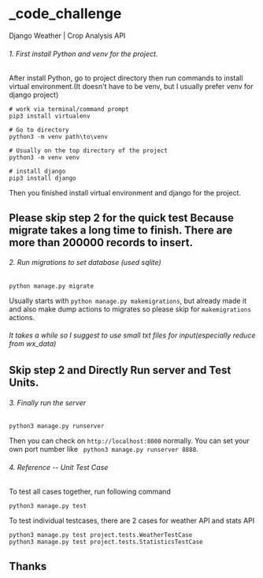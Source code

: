 # _code_challenge
Django Weather | Crop Analysis API

###### 1. First install Python and venv for the project.

After install Python, go to project directory then run commands to install virtual environment.(It doesn't have to be venv, but I usually prefer venv for django project)

```
# work via terminal/command prompt
pip3 install virtualenv

# Go to directory 
python3 -m venv path\to\venv

# Usually on the top directory of the project
python3 -m venv venv

# install django
pip3 install django
```

Then you finished install virtual environment and django for the project.

## Please skip step 2 for the quick test Because migrate takes a long time to finish. There are more than 200000 records to insert.
###### 2. Run migrations to set database (used sqlite) 
```
python manage.py migrate
```
Usually starts with ```python manage.py makemigrations```, but already made it and also make dump actions to migrates so please skip for ```makemigrations``` actions.

###### It takes a while so I suggest to use small txt files for input(especially reduce from wx_data)

## Skip step 2 and Directly Run server and Test Units.
###### 3. Finally run the server
```
python3 manage.py runserver
```

Then you can check on ```http://localhost:8000``` normally.
You can set your own port number like  ``` python3 manage.py runserver 8888```.

###### 4. Reference -- Unit Test Case 
To test all cases together, run following command
```
python3 manage.py test
```

To test individual testcases, there are 2 cases for weather API and stats API
```
python3 manage.py test project.tests.WeatherTestCase
python3 manage.py test project.tests.StatisticsTestCase
```
## Thanks

